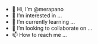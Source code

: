 - 👋 Hi, I’m @merapano
- 👀 I’m interested in ...
- 🌱 I’m currently learning ...
- 💞️ I’m looking to collaborate on ...
- 📫 How to reach me ...

<!---
merapano/merapano is a ✨ special ✨ repository because its `README.md` (this file) appears on your GitHub profile.
You can click the Preview link to take a look at your changes.
--->
